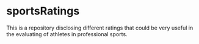 # sportsRatings

This is a repository disclosing different ratings that could be very useful in the evaluating of athletes in professional sports. 
